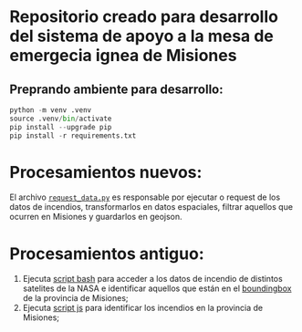 # Repositorio creado para desarrollo del sistema de apoyo a la mesa de emergecia ignea de Misiones

## Preprando ambiente para desarrollo:

```python
python -m venv .venv
source .venv/bin/activate
pip install --upgrade pip
pip install -r requirements.txt
```

# Procesamientos nuevos:
El archivo [`request_data.py`](./python/request_data.py) es responsable por ejecutar o request de los datos de incendios, transformarlos en datos espaciales, filtrar aquellos que ocurren en Misiones y guardarlos en geojson.  

# Procesamientos antiguo:
 
1. Ejecuta [script bash](./bash/DatosNASA.sh) para acceder a los datos de incendio de distintos satelites de la NASA e identificar aquellos que están en el [boundingbox](https://en.wikipedia.org/wiki/Minimum_bounding_box) de la provincia de Misiones;  
2. Ejecuta [script js](./js/2nd_step_process.js) para identificar los incendios en la provincia de Misiones;  